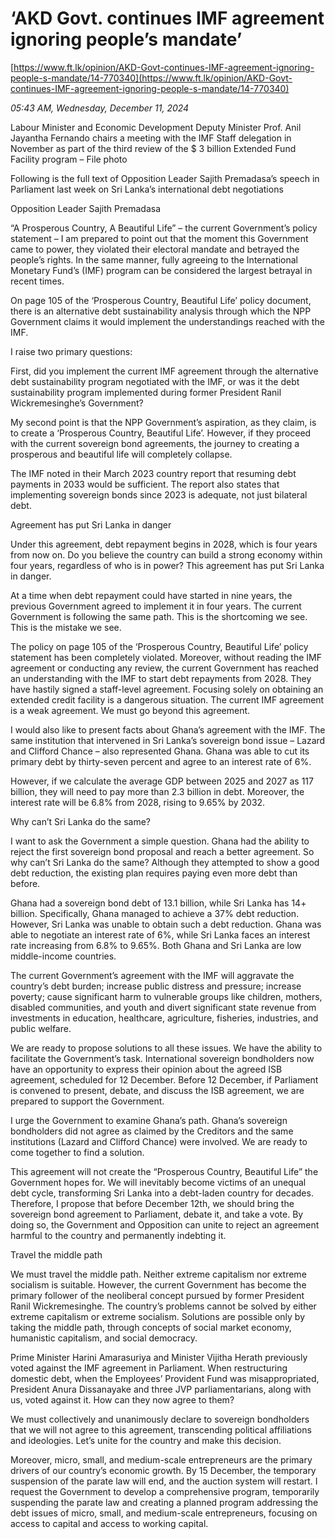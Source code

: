 # ‘AKD Govt. continues IMF agreement ignoring people’s mandate’

[https://www.ft.lk/opinion/AKD-Govt-continues-IMF-agreement-ignoring-people-s-mandate/14-770340](https://www.ft.lk/opinion/AKD-Govt-continues-IMF-agreement-ignoring-people-s-mandate/14-770340)

*05:43 AM, Wednesday, December 11, 2024*

Labour Minister and Economic Development Deputy Minister Prof. Anil Jayantha Fernando chairs a meeting with the IMF Staff delegation in November as part of the third review of the $ 3 billion Extended Fund Facility program – File photo

Following is the full text of Opposition Leader Sajith Premadasa’s speech in Parliament last week on Sri Lanka’s international debt negotiations

Opposition Leader Sajith Premadasa

“A Prosperous Country, A Beautiful Life” – the current Government’s policy statement – I am prepared to point out that the moment this Government came to power, they violated their electoral mandate and betrayed the people’s rights. In the same manner, fully agreeing to the International Monetary Fund’s (IMF) program can be considered the largest betrayal in recent times.

On page 105 of the ‘Prosperous Country, Beautiful Life’ policy document, there is an alternative debt sustainability analysis through which the NPP Government claims it would implement the understandings reached with the IMF.

I raise two primary questions:

First, did you implement the current IMF agreement through the alternative debt sustainability program negotiated with the IMF, or was it the debt sustainability program implemented during former President Ranil Wickremesinghe’s Government?

My second point is that the NPP Government’s aspiration, as they claim, is to create a ‘Prosperous Country, Beautiful Life’. However, if they proceed with the current sovereign bond agreements, the journey to creating a prosperous and beautiful life will completely collapse.

The IMF noted in their March 2023 country report that resuming debt payments in 2033 would be sufficient. The report also states that implementing sovereign bonds since 2023 is adequate, not just bilateral debt.

Agreement has put Sri Lanka in danger

Under this agreement, debt repayment begins in 2028, which is four years from now on. Do you believe the country can build a strong economy within four years, regardless of who is in power? This agreement has put Sri Lanka in danger.

At a time when debt repayment could have started in nine years, the previous Government agreed to implement it in four years. The current Government is following the same path. This is the shortcoming we see. This is the mistake we see.

The policy on page 105 of the ‘Prosperous Country, Beautiful Life’ policy statement has been completely violated. Moreover, without reading the IMF agreement or conducting any review, the current Government has reached an understanding with the IMF to start debt repayments from 2028. They have hastily signed a staff-level agreement. Focusing solely on obtaining an extended credit facility is a dangerous situation. The current IMF agreement is a weak agreement. We must go beyond this agreement.

I would also like to present facts about Ghana’s agreement with the IMF. The same institution that intervened in Sri Lanka’s sovereign bond issue – Lazard and Clifford Chance – also represented Ghana. Ghana was able to cut its primary debt by thirty-seven percent and agree to an interest rate of 6%.

However, if we calculate the average GDP between 2025 and 2027 as 117 billion, they will need to pay more than 2.3 billion in debt. Moreover, the interest rate will be 6.8% from 2028, rising to 9.65% by 2032.

Why can’t Sri Lanka do the same?

I want to ask the Government a simple question. Ghana had the ability to reject the first sovereign bond proposal and reach a better agreement. So why can’t Sri Lanka do the same? Although they attempted to show a good debt reduction, the existing plan requires paying even more debt than before.

Ghana had a sovereign bond debt of 13.1 billion, while Sri Lanka has 14+ billion. Specifically, Ghana managed to achieve a 37% debt reduction. However, Sri Lanka was unable to obtain such a debt reduction. Ghana was able to negotiate an interest rate of 6%, while Sri Lanka faces an interest rate increasing from 6.8% to 9.65%. Both Ghana and Sri Lanka are low middle-income countries.

The current Government’s agreement with the IMF will aggravate the country’s debt burden; increase public distress and pressure; increase poverty; cause significant harm to vulnerable groups like children, mothers, disabled communities, and youth and divert significant state revenue from investments in education, healthcare, agriculture, fisheries, industries, and public welfare.

We are ready to propose solutions to all these issues. We have the ability to facilitate the Government’s task. International sovereign bondholders now have an opportunity to express their opinion about the agreed ISB agreement, scheduled for 12 December. Before 12 December, if Parliament is convened to present, debate, and discuss the ISB agreement, we are prepared to support the Government.

I urge the Government to examine Ghana’s path. Ghana’s sovereign bondholders did not agree as claimed by the Creditors and the same institutions (Lazard and Clifford Chance) were involved. We are ready to come together to find a solution.

This agreement will not create the “Prosperous Country, Beautiful Life” the Government hopes for. We will inevitably become victims of an unequal debt cycle, transforming Sri Lanka into a debt-laden country for decades. Therefore, I propose that before December 12th, we should bring the sovereign bond agreement to Parliament, debate it, and take a vote. By doing so, the Government and Opposition can unite to reject an agreement harmful to the country and permanently indebting it.

Travel the middle path

We must travel the middle path. Neither extreme capitalism nor extreme socialism is suitable. However, the current Government has become the primary follower of the neoliberal concept pursued by former President Ranil Wickremesinghe. The country’s problems cannot be solved by either extreme capitalism or extreme socialism. Solutions are possible only by taking the middle path, through concepts of social market economy, humanistic capitalism, and social democracy.

Prime Minister Harini Amarasuriya and Minister Vijitha Herath previously voted against the IMF agreement in Parliament. When restructuring domestic debt, when the Employees’ Provident Fund was misappropriated, President Anura Dissanayake and three JVP parliamentarians, along with us, voted against it. How can they now agree to them?

We must collectively and unanimously declare to sovereign bondholders that we will not agree to this agreement, transcending political affiliations and ideologies. Let’s unite for the country and make this decision.

Moreover, micro, small, and medium-scale entrepreneurs are the primary drivers of our country’s economic growth. By 15 December, the temporary suspension of the parate law will end, and the auction system will restart. I request the Government to develop a comprehensive program, temporarily suspending the parate law and creating a planned program addressing the debt issues of micro, small, and medium-scale entrepreneurs, focusing on access to capital and access to working capital.

